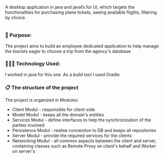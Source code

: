 A desktop application in java and javafx for UI, which targets the functionalities for purchasing plane tickets, seeing available flights, filtering by choice.
<h1> </h1>
<h3>🎯 Purpose: </h3>
<p>The project aims to build an employee dedicated application to help manage the tourists eager to choose a trip from the agency's database</p>

<h3>👩🏻‍💻 Technology Used:</h3>
<p>I worked in java for this one. As a build tool I used Gradle</p>
<h3>📋 The structure of the project</h3>
<p>The project is organized in Modules:
<ul>
<li>Client Modul - responsible for client-side</li>
<li>Model Modul - keeps all the domain's entities</li>
<li>Services Modul - define interfaces to help the synchronization of the parties involved</li>
<li>Persistence Modul - realise connection to DB and keeps all repositories</li>
<li>Server Modul - provide the required services for the clients</li>
<li>Networking Modul - all common aspects between the client and server, containing classes such as Remote Proxy on client's behalf and Worker on server's</li>

</ul>

</p>
